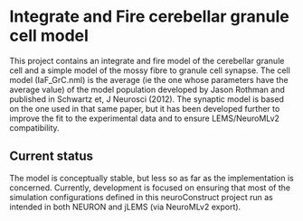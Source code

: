 # Integrate and Fire cerebellar granule cell model

This project contains an integrate and fire model of the cerebellar
granule cell and a simple model of the mossy fibre to granule cell
synapse. The cell model (IaF_GrC.nml) is the average (ie the one whose
parameters have the average value) of the model population developed
by Jason Rothman and published in Schwartz et, J Neurosci (2012). The
synaptic model is based on the one used in that same paper, but it has
been developed further to improve the fit to the experimental data and
to ensure LEMS/NeuroMLv2 compatibility.

## Current status

The model is conceptually stable, but less so as far as the
implementation is concerned. Currently, development is focused on
ensuring that most of the simulation configurations defined in this
neuroConstruct project run as intended in both NEURON and jLEMS (via
NeuroMLv2 export).
